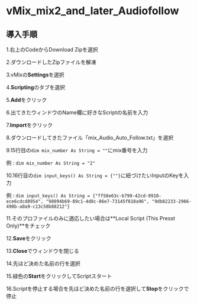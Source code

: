 # vMix_mix2_and_later_Audiofollow
## 導入手順
  
1.右上のCodeからDownload Zipを選択  
  
2.ダウンロードしたZipファイルを解凍  
  
3.vMixの**Settings**を選択  
  
4.**Scripting**のタブを選択  
  
5.**Add**をクリック  
  
6.出てきたウィンドウのName欄に好きなScriptの名前を入力  
  
7.**Import**をクリック  
  
8.ダウンロードしてきたファイル「mix_Audio_Auto_Follow.txt」を選択  
  
9.15行目の`dim mix_number As String = ""`にmix番号を入力  
  
  例 : `dim mix_number As String = "2"`  
    
10.16行目の`dim input_keys() As String = {""}`に紐づけたいInputのKeyを入力  
  
  例 : `dim input_keys() As String = {"ff58e63c-b799-42cd-9910-ece6cdcd8954", "98094b69-89c1-4d8c-86e7-73145f818a96", "9db82233-2966-490b-a0a9-c13c58b88212"}`  
    
11.そのプロファイルのみに適応したい場合は**Local Script (This Presst Only)**をチェック  

12.**Save**をクリック  

13.**Close**でウィンドウを閉じる  

14.先ほど決めた名前の行を選択  

15.緑色の**Start**をクリックしてScriptスタート  

16.Scriptを停止する場合を先ほど決めた名前の行を選択して**Stop**をクリックで停止  
